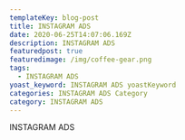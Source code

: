 ```yaml
---
templateKey: blog-post
title: INSTAGRAM ADS
date: 2020-06-25T14:07:06.169Z
description: INSTAGRAM ADS
featuredpost: true
featuredimage: /img/coffee-gear.png
tags:
  - INSTAGRAM ADS
yoast_keyword: INSTAGRAM ADS yoastKeyword
categories: INSTAGRAM ADS Category
category: INSTAGRAM ADS
---
```

INSTAGRAM ADS